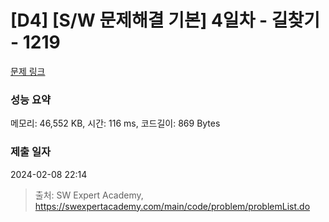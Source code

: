 # [D4] [S/W 문제해결 기본] 4일차 - 길찾기 - 1219 

[문제 링크](https://swexpertacademy.com/main/code/problem/problemDetail.do?contestProbId=AV14geLqABQCFAYD) 

### 성능 요약

메모리: 46,552 KB, 시간: 116 ms, 코드길이: 869 Bytes

### 제출 일자

2024-02-08 22:14



> 출처: SW Expert Academy, https://swexpertacademy.com/main/code/problem/problemList.do